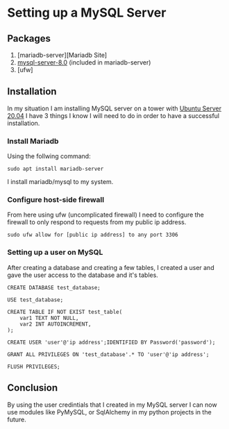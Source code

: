 # Setting up a MySQL Server

## Packages

1. [mariadb-server][Mariadb Site]
2. [mysql-server-8.0][MySQL Site] (included in mariadb-server)
3. [ufw]


## Installation

In my situation I am installing MySQL server on a tower with [Ubuntu Server 20.04][Ubuntu Server Download] I have 3 things I know I will need to do in order to have a successful installation.

### Install Mariadb

Using the follwing command:

    sudo apt install mariadb-server


I install mariadb/mysql to my system.

### Configure host-side firewall

From here using ufw (uncomplicated firewall) I need to configure the firewall to only respond to requests from my public ip address.


    sudo ufw allow for [public ip address] to any port 3306

### Setting up a user on MySQL

After creating a database and creating a few tables, I created a user and gave the user access to the database and it's tables.

    CREATE DATABASE test_database;

    USE test_database;
    
    CREATE TABLE IF NOT EXIST test_table(
        var1 TEXT NOT NULL,
        var2 INT AUTOINCREMENT,
    );

    CREATE USER 'user'@'ip address';IDENTIFIED BY Password('password');

    GRANT ALL PRIVILEGES ON 'test_database'.* TO 'user'@'ip address';

    FLUSH PRIVILEGES;

## Conclusion

By using the user credintials that I created in my MySQL server I can now use modules like PyMySQL, or SqlAlchemy in my python projects in the future.


[MySQL Site]: k
[Ubuntu Server Download]: https://ubuntu.com/download/server
